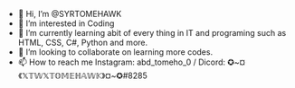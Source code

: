 - 👋 Hi, I’m @SYRTOMEHAWK
- 👀 I’m interested in Coding
- 🌱 I’m currently learning abit of every thing in IT and programing such as HTML, CSS, C#, Python and more.
- 💞️ I’m looking to collaborate on learning more codes.
- 📫 How to reach me Instagram: abd_tomeho_0 / Dicord: ✪~¤《𝕏𝕋𝕎𝕏𝕋𝕆𝕄𝔼ℍ𝔸𝕎𝕂》¤~✪#8285

<!---
XTWXTOMEHAWK/XTWXTOMEHAWK is a ✨ special ✨ repository because its `README.md` (this file) appears on your GitHub profile.
You can click the Preview link to take a look at your changes.
--->
